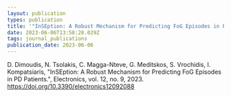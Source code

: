 ```yaml
---
layout: publication
types: publication
title: '"InSEption: A Robust Mechanism for Predicting FoG Episodes in PD Patients"'
date: 2023-06-06T13:58:28.029Z
tags: journal_publications
publication_date: 2023-06-06
---
```

<!--StartFragment-->

D. Dimoudis, N. Tsolakis, C. Magga-Nteve, G. Meditskos, S. Vrochidis, I. Kompatsiaris, "InSEption: A Robust Mechanism for Predicting FoG Episodes in PD Patients.", Electronics, vol. 12, no. 9, 2023. <https://doi.org/10.3390/electronics12092088>

<!--EndFragment-->
